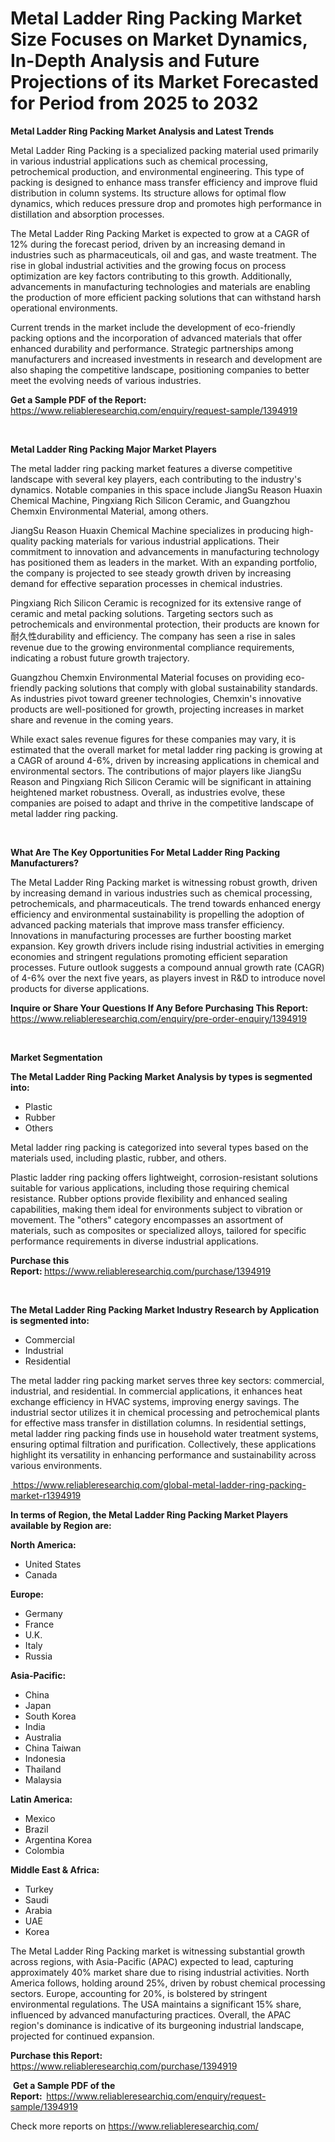 <p><h1>Metal Ladder Ring Packing Market Size Focuses on Market Dynamics, In-Depth Analysis and Future Projections of its Market Forecasted for Period from 2025 to 2032</h1></p><p><strong>Metal Ladder Ring Packing Market Analysis and Latest Trends</strong></p>
<p><p>Metal Ladder Ring Packing is a specialized packing material used primarily in various industrial applications such as chemical processing, petrochemical production, and environmental engineering. This type of packing is designed to enhance mass transfer efficiency and improve fluid distribution in column systems. Its structure allows for optimal flow dynamics, which reduces pressure drop and promotes high performance in distillation and absorption processes.</p><p>The Metal Ladder Ring Packing Market is expected to grow at a CAGR of 12% during the forecast period, driven by an increasing demand in industries such as pharmaceuticals, oil and gas, and waste treatment. The rise in global industrial activities and the growing focus on process optimization are key factors contributing to this growth. Additionally, advancements in manufacturing technologies and materials are enabling the production of more efficient packing solutions that can withstand harsh operational environments.</p><p>Current trends in the market include the development of eco-friendly packing options and the incorporation of advanced materials that offer enhanced durability and performance. Strategic partnerships among manufacturers and increased investments in research and development are also shaping the competitive landscape, positioning companies to better meet the evolving needs of various industries.</p></p>
<p><strong>Get a Sample PDF of the Report:&nbsp;</strong> <a href="https://www.reliableresearchiq.com/enquiry/request-sample/1394919?utm_campaign=3441&utm_medium=2&utm_source=Github&utm_content=ia&utm_term=22032025&utm_id=metal-ladder-ring-packing">https://www.reliableresearchiq.com/enquiry/request-sample/1394919</a></p>
<p>&nbsp;</p>
<p><strong>Metal Ladder Ring Packing Major Market Players</strong></p>
<p><p>The metal ladder ring packing market features a diverse competitive landscape with several key players, each contributing to the industry's dynamics. Notable companies in this space include JiangSu Reason Huaxin Chemical Machine, Pingxiang Rich Silicon Ceramic, and Guangzhou Chemxin Environmental Material, among others.</p><p>JiangSu Reason Huaxin Chemical Machine specializes in producing high-quality packing materials for various industrial applications. Their commitment to innovation and advancements in manufacturing technology has positioned them as leaders in the market. With an expanding portfolio, the company is projected to see steady growth driven by increasing demand for effective separation processes in chemical industries.</p><p>Pingxiang Rich Silicon Ceramic is recognized for its extensive range of ceramic and metal packing solutions. Targeting sectors such as petrochemicals and environmental protection, their products are known for耐久性durability and efficiency. The company has seen a rise in sales revenue due to the growing environmental compliance requirements, indicating a robust future growth trajectory.</p><p>Guangzhou Chemxin Environmental Material focuses on providing eco-friendly packing solutions that comply with global sustainability standards. As industries pivot toward greener technologies, Chemxin's innovative products are well-positioned for growth, projecting increases in market share and revenue in the coming years.</p><p>While exact sales revenue figures for these companies may vary, it is estimated that the overall market for metal ladder ring packing is growing at a CAGR of around 4-6%, driven by increasing applications in chemical and environmental sectors. The contributions of major players like JiangSu Reason and Pingxiang Rich Silicon Ceramic will be significant in attaining heightened market robustness. Overall, as industries evolve, these companies are poised to adapt and thrive in the competitive landscape of metal ladder ring packing.</p></p>
<p>&nbsp;</p>
<p><strong>What Are The Key Opportunities For Metal Ladder Ring Packing Manufacturers?</strong></p>
<p><p>The Metal Ladder Ring Packing market is witnessing robust growth, driven by increasing demand in various industries such as chemical processing, petrochemicals, and pharmaceuticals. The trend towards enhanced energy efficiency and environmental sustainability is propelling the adoption of advanced packing materials that improve mass transfer efficiency. Innovations in manufacturing processes are further boosting market expansion. Key growth drivers include rising industrial activities in emerging economies and stringent regulations promoting efficient separation processes. Future outlook suggests a compound annual growth rate (CAGR) of 4-6% over the next five years, as players invest in R&D to introduce novel products for diverse applications.</p></p>
<p><strong>Inquire or Share Your Questions If Any Before Purchasing This Report:</strong> <a href="https://www.reliableresearchiq.com/enquiry/pre-order-enquiry/1394919?utm_campaign=3441&utm_medium=2&utm_source=Github&utm_content=ia&utm_term=22032025&utm_id=metal-ladder-ring-packing">https://www.reliableresearchiq.com/enquiry/pre-order-enquiry/1394919</a></p>
<p>&nbsp;</p>
<p><strong>Market Segmentation</strong></p>
<p><strong>The Metal Ladder Ring Packing Market Analysis by types is segmented into:</strong></p>
<p><ul><li>Plastic</li><li>Rubber</li><li>Others</li></ul></p>
<p><p>Metal ladder ring packing is categorized into several types based on the materials used, including plastic, rubber, and others. </p><p>Plastic ladder ring packing offers lightweight, corrosion-resistant solutions suitable for various applications, including those requiring chemical resistance. Rubber options provide flexibility and enhanced sealing capabilities, making them ideal for environments subject to vibration or movement. The "others" category encompasses an assortment of materials, such as composites or specialized alloys, tailored for specific performance requirements in diverse industrial applications.</p></p>
<p><strong>Purchase this Report:&nbsp;</strong><a href="https://www.reliableresearchiq.com/purchase/1394919?utm_campaign=3441&utm_medium=2&utm_source=Github&utm_content=ia&utm_term=22032025&utm_id=metal-ladder-ring-packing">https://www.reliableresearchiq.com/purchase/1394919</a></p>
<p>&nbsp;</p>
<p><strong>The Metal Ladder Ring Packing Market Industry Research by Application is segmented into:</strong></p>
<p><ul><li>Commercial</li><li>Industrial</li><li>Residential</li></ul></p>
<p><p>The metal ladder ring packing market serves three key sectors: commercial, industrial, and residential. In commercial applications, it enhances heat exchange efficiency in HVAC systems, improving energy savings. The industrial sector utilizes it in chemical processing and petrochemical plants for effective mass transfer in distillation columns. In residential settings, metal ladder ring packing finds use in household water treatment systems, ensuring optimal filtration and purification. Collectively, these applications highlight its versatility in enhancing performance and sustainability across various environments.</p></p>
<p><a href="https://www.reliableresearchiq.com/global-metal-ladder-ring-packing-market-r1394919?utm_campaign=3441&utm_medium=2&utm_source=Github&utm_content=ia&utm_term=22032025&utm_id=metal-ladder-ring-packing">&nbsp;https://www.reliableresearchiq.com/global-metal-ladder-ring-packing-market-r1394919</a></p>
<p><strong>In terms of Region, the Metal Ladder Ring Packing Market Players available by Region are:</strong></p>
<p>
    <p> <strong> North America: </strong>
        <ul>
            <li>United States</li>
            <li>Canada</li>
        </ul>
        </p> 
    <p> <strong> Europe: </strong>
        <ul>
            <li>Germany</li>
            <li>France</li>
            <li>U.K.</li>
            <li>Italy</li>
            <li>Russia</li>
        </ul>
        </p> 
    <p> <strong> Asia-Pacific: </strong>
        <ul>
            <li>China</li>
            <li>Japan</li>
            <li>South Korea</li>
            <li>India</li>
            <li>Australia</li>
            <li>China Taiwan</li>
            <li>Indonesia</li>
            <li>Thailand</li>
            <li>Malaysia</li>
        </ul>
        </p> 
    <p> <strong> Latin America: </strong>
        <ul>
            <li>Mexico</li>
            <li>Brazil</li>
            <li>Argentina Korea</li>
            <li>Colombia</li>
        </ul>
        </p> 
    <p> <strong> Middle East & Africa: </strong>
        <ul>
            <li>Turkey</li>
            <li>Saudi</li>
            <li>Arabia</li>
            <li>UAE</li>
            <li>Korea</li>
        </ul>
    </p>
    </p>
<p><p>The Metal Ladder Ring Packing market is witnessing substantial growth across regions, with Asia-Pacific (APAC) expected to lead, capturing approximately 40% market share due to rising industrial activities. North America follows, holding around 25%, driven by robust chemical processing sectors. Europe, accounting for 20%, is bolstered by stringent environmental regulations. The USA maintains a significant 15% share, influenced by advanced manufacturing practices. Overall, the APAC region's dominance is indicative of its burgeoning industrial landscape, projected for continued expansion.</p></p>
<p><strong>Purchase this Report: </strong><a href="https://www.reliableresearchiq.com/purchase/1394919?utm_campaign=3441&utm_medium=2&utm_source=Github&utm_content=ia&utm_term=22032025&utm_id=metal-ladder-ring-packing">https://www.reliableresearchiq.com/purchase/1394919</a></p>
<p>&nbsp;<strong>Get a Sample PDF of the Report:&nbsp;&nbsp;</strong><a href="https://www.reliableresearchiq.com/enquiry/request-sample/1394919?utm_campaign=3441&utm_medium=2&utm_source=Github&utm_content=ia&utm_term=22032025&utm_id=metal-ladder-ring-packing">https://www.reliableresearchiq.com/enquiry/request-sample/1394919</a></p>
<p><strong></strong></p>
<p>Check more reports on <a href="https://www.reliableresearchiq.com/?utm_campaign=3441&utm_medium=2&utm_source=Github&utm_content=ia&utm_term=22032025&utm_id=metal-ladder-ring-packing">https://www.reliableresearchiq.com/</a></p>